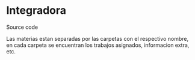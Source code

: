 # Integradora
Source code

Las materias estan separadas por las carpetas con el respectivo nombre, en cada carpeta se encuentran los trabajos asignados, informacion extra, etc.
